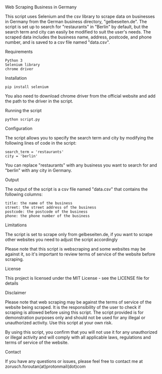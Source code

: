 Web Scraping Business in Germany

This script uses Selenium and the csv library to scrape data on businesses in Germany from the German business directory, "gelbeseiten.de". 
The script is set up to search for "restaurants" in "Berlin" by default, but the search term and city can easily be modified to suit the user's needs. 
The scraped data includes the business name, address, postcode, and phone number, and is saved to a csv file named "data.csv".


Requirements

    Python 3
    Selenium library
    chrome driver

Installation

    pip install selenium

You also need to download chrome driver from the official website and add the path to the driver in the script.


Running the script

    python script.py



Configuration

The script allows you to specify the search term and city by modifying the following lines of code in the script:

    search_term = 'restaurants'
    city = 'berlin'
    
You can replace "restaurants" with any business you want to search for and "berlin" with any city in Germany.



Output

The output of the script is a csv file named "data.csv" that contains the following columns:

    title: the name of the business
    street: the street address of the business
    postcode: the postcode of the business
    phone: the phone number of the business
    
    
Limitations

The script is set to scrape only from gelbeseiten.de, if you want to scrape other websites you need to adjust the script accordingly
    
    
Please note that this script is webscraping and some websites may be against it, 
so it's important to review terms of service of the website before scraping.

    
License

This project is licensed under the MIT License - see the LICENSE file for details

    
Disclaimer

Please note that web scraping may be against the terms of service of the website being scraped. 
It is the responsibility of the user to check if scraping is allowed before using this script. 
The script provided is for demonstration purposes only and should not be used for any illegal or unauthorized activity. 
Use this script at your own risk.

By using this script, you confirm that you will not use it for any unauthorized or illegal activity and will comply with all applicable laws, 
regulations and terms of service of the website.
    
Contact

If you have any questions or issues, please feel free to contact me at zorusch.foroutan(at)protonmail(dot)com
    
    
